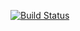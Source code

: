 [![Build Status](http://drone.onitato.com/github.com/rack-roles/kibana/status.svg?branch=master)](http://drone.onitato.com/github.com/rack-roles/kibana)
